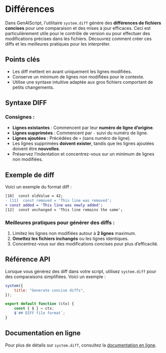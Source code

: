 # Différences

Dans GenAIScript, l'utilitaire `system.diff` génère des **différences de fichiers concises** pour une comparaison et des mises à jour efficaces. Ceci est particulièrement utile pour le contrôle de version ou pour effectuer des modifications précises dans les fichiers. Découvrez comment créer ces diffs et les meilleures pratiques pour les interpréter.

## Points clés

* Les diff mettent en avant uniquement les lignes modifiées.
* Conserve un minimum de lignes non modifiées pour le contexte.
* Utilise une syntaxe intuitive adaptée aux gros fichiers comportant de petits changements.

## Syntaxe DIFF

### Consignes :

* **Lignes existantes** : Commencent par leur **numéro de ligne d’origine**.
* **Lignes supprimées** : Commencent par `-` suivi du numéro de ligne.
* **Lignes ajoutées** : Précédées de `+` (sans numéro de ligne).
* Les lignes supprimées **doivent exister**, tandis que les lignes ajoutées doivent être **nouvelles**.
* Préservez l’indentation et concentrez-vous sur un minimum de lignes non modifiées.

## Exemple de diff

Voici un exemple du format diff :

```diff
[10]  const oldValue = 42;
- [11]  const removed = 'This line was removed';
+ const added = 'This line was newly added';
[12]  const unchanged = 'This line remains the same';
```

### Meilleures pratiques pour générer des diffs :

1. Limitez les lignes non modifiées autour à **2 lignes** maximum.
2. **Omettez les fichiers inchangés** ou les lignes identiques.
3. Concentrez-vous sur des modifications concises pour plus d’efficacité.

## Référence API

Lorsque vous générez des diff dans votre script, utilisez `system.diff` pour des comparaisons simplifiées. Voici un exemple :

```js
system({
    title: "Generate concise diffs",
});

export default function (ctx) {
    const { $ } = ctx;
    $`## DIFF file format`;
}
```

## Documentation en ligne

Pour plus de détails sur `system.diff`, consultez la [documentation en ligne](https://microsoft.github.io/genaiscript/).